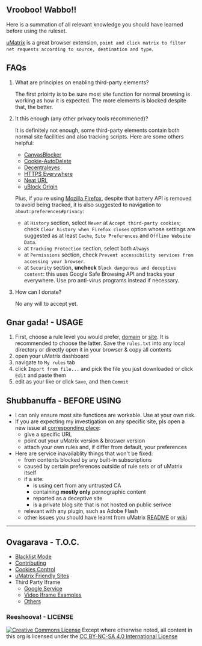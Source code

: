 ## Vrooboo! Wabbo!!

Here is a summation of all relevant knowledge you should have learned before using the ruleset.

[uMatrix](https://github.com/gorhill/uMatrix) is a great browser extension, `point and click matrix to filter net requests according to source, destination and type`.

## FAQs

1. What are principles on enabling third-party elements?

    The first prioirty  is to be sure most site function for normal browsing is working as how it is expected. The more elements is blocked despite that, the better.
1. It this enough (any other privacy tools recommened)?

    It is definitely not enough, some third-party elements contain both normal site facilities and also tracking scripts. Here are some others helpful:
    - [CanvasBlocker](https://github.com/kkapsner/CanvasBlocker)
    - [Cookie-AutoDelete](https://github.com/Cookie-AutoDelete/Cookie-AutoDelete)
    - [Decentraleyes](https://decentraleyes.org/)
    - [HTTPS Everywhere](https://www.eff.org/https-everywhere)
    - [Neat URL](http://hugsmile.eu/)
    - [uBlock Origin](https://github.com/gorhill/uBlock)

    Plus, if you re using [Mozilla Firefox](https://www.mozilla.org/firefox/all/), despite that battery API is removed to avoid being tracked, it is also suggested to navigation to `about:preferences#privacy`:

    - at `History` section, select `Never` at `Accept third-party cookies`; check `Clear history when Firefox closes` option whose settings are suggested as at least `Cache`, `Site Preferences` and `Offline Website Data`.
    - at `Tracking Protection` section, select both `Always`
    - at `Permissions` section, check `Prevent accessibility services from accessing your browser`.
    - at `Security` section, **uncheck** `Block dangerous and deceptive content`: this uses Google Safe Browsing API and tracks your everywhere. Use pro anti-virus programs instead if necessary.
1. How can I donate?

    No any will to accept yet.

## Gnar gada! - USAGE

1. First, choose a rule level you would prefer, [domain](https://github.com/uMatrix-Rules/uMatrix-Rules-Domain) or [site](https://github.com/uMatrix-Rules/uMatrix-Rules-Site).  It is recommended to choose the latter. Save the `rules.txt` into any local directory or directly open it in your browser & copy all contents
2. open your uMatrix dashboard
3. navigate to `My rules` tab
4. click `Import from file...` and pick the file you just downloaded or click `Edit` and paste them
5. edit as your like or click `Save`, and then `Commit`

## Shubbanuffa - BEFORE USING

- I can only ensure most site functions are workable. Use at your own risk.
- If you are expecting my investigation on any specific site, pls open a new issue at [corresponding place](https://github.com/uMatrix-Rules):
    - give a specific URL
    - point out your uMatrix version & broswer version
    - attach your own rules and, if differ from default, your preferences
- Here are service inavailablity things that won't be fixed:
    -  from contents blocked by any built-in subscriptions
    - caused by certain preferences outside of rule sets or of uMatrix itself
    - if a site:
        -  is using cert from any untrusted CA
        - containing **mostly only** pornographic content
        - reported as a deceptive site
        - is a private blog site that is not hosted on public serivce
    - relevant with any plugin, such as Adobe Flash
    - other issues you should have learnt from uMatrix [README](https://github.com/gorhill/uMatrix/blob/master/README.md) or [wiki](https://github.com/gorhill/uMatrix/wiki)

---

## Ovagarava - T.O.C.

- [Blacklist Mode](/Blacklist-Mode.md)
- [Contributing](/Contributing.md)
- [Cookies Control](/Cookies-Control.md)
- [uMatrix Friendly Sites](/uMatrix-Friendly-Sites.md)
- Third Party Iframe
    - [Google Service](/Google-Services.md)
    - [Video Iframe Examples](/Video-Iframe-Examples.md)
    - [Others](/Others.md)

### Reeshoova! - LICENSE
<a rel="license" href="http://creativecommons.org/licenses/by-nc-sa/4.0/"><img alt="Creative Commons License" style="border-width:0" src="https://i.creativecommons.org/l/by-nc-sa/4.0/88x31.png" /></a>
Except where otherwise noted, all content in this org is licensed under the <a rel="license" href="http://creativecommons.org/licenses/by-nc-sa/4.0/">CC BY-NC-SA 4.0 International License</a>
